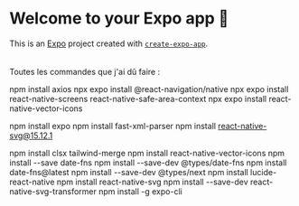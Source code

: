 # Welcome to your Expo app 👋

This is an [Expo](https://expo.dev) project created with [`create-expo-app`](https://www.npmjs.com/package/create-expo-app).

######

Toutes les commandes que j'ai dû faire :

npm install axios
npx expo install @react-navigation/native
npx expo install react-native-screens react-native-safe-area-context
npx expo install react-native-vector-icons

npm install expo
npm install fast-xml-parser
npm install react-native-svg@15.12.1

npm install clsx tailwind-merge
npm install react-native-vector-icons
npm install --save date-fns
npm install --save-dev @types/date-fns
npm install date-fns@latest
npm install --save-dev @types/next
npm install lucide-react-native
npm install react-native-svg
npm install --save-dev react-native-svg-transformer
npm install -g expo-cli